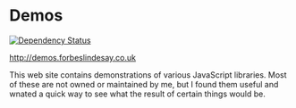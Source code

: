 # Demos

[![Dependency Status](https://img.shields.io/david/ForbesLindesay/demos.svg)](https://david-dm.org/ForbesLindesay/demos)

http://demos.forbeslindesay.co.uk

This web site contains demonstrations of various JavaScript libraries. Most of these are not owned or maintained by me, but I found them useful and wnated a quick way to see what the result of certain things would be.
